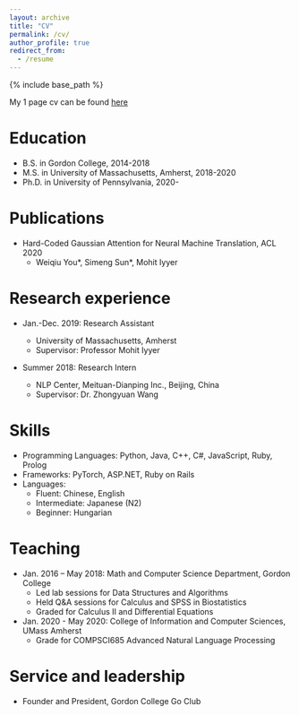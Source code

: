 ```yaml
---
layout: archive
title: "CV"
permalink: /cv/
author_profile: true
redirect_from:
  - /resume
---
```


{% include base_path %}

My 1 page cv can be found [here](/assets/pdf/cv.pdf)

Education
======
* B.S. in Gordon College, 2014-2018
* M.S. in University of Massachusetts, Amherst, 2018-2020
* Ph.D. in University of Pennsylvania, 2020-

Publications
======
* Hard-Coded Gaussian Attention for Neural Machine Translation, ACL 2020
  * Weiqiu You\*, Simeng Sun\*, Mohit Iyyer

Research experience
======
* Jan.-Dec. 2019: Research Assistant
  * University of Massachusetts, Amherst
  * Supervisor: Professor Mohit Iyyer

* Summer 2018: Research Intern
  * NLP Center, Meituan-Dianping Inc., Beijing, China
  * Supervisor: Dr. Zhongyuan Wang

Skills
======
* Programming Languages: Python, Java, C++, C#, JavaScript, Ruby, Prolog
* Frameworks: PyTorch, ASP.NET, Ruby on Rails
* Languages:
  * Fluent: Chinese, English
  * Intermediate: Japanese (N2)
  * Beginner: Hungarian

Teaching
======
* Jan. 2016 – May 2018: Math and Computer Science Department, Gordon College
  * Led lab sessions for Data Structures and Algorithms
  * Held Q&A sessions for Calculus and SPSS in Biostatistics
  * Graded for Calculus II and Differential Equations
* Jan. 2020 - May 2020: College of Information and Computer Sciences, UMass Amherst
  * Grade for COMPSCI685 Advanced Natural Language Processing

Service and leadership
======
* Founder and President, Gordon College Go Club

